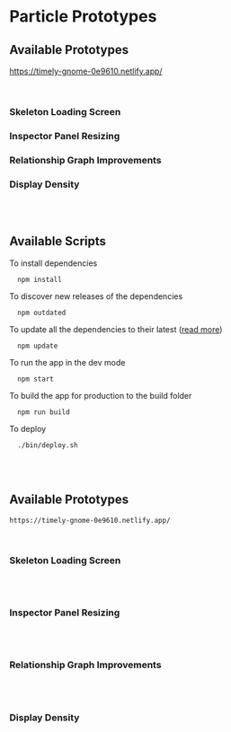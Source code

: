 # Particle Prototypes

## Available Prototypes

https://timely-gnome-0e9610.netlify.app/

<br/>

### Skeleton Loading Screen

### Inspector Panel Resizing

### Relationship Graph Improvements

### Display Density

<br/><br/>

## Available Scripts

To install dependencies

```
  npm install
```

To discover new releases of the dependencies

```
  npm outdated
```

To update all the dependencies to their latest ([<ins>read more</ins>](https://nodejs.dev/learn/update-all-the-nodejs-dependencies-to-their-latest-version))

```
  npm update
```

To run the app in the dev mode

```
  npm start
```

To build the app for production to the build folder

```
  npm run build
```

To deploy

```
  ./bin/deploy.sh
```

<br/><br/>

## Available Prototypes

```
https://timely-gnome-0e9610.netlify.app/
```

<br/>

### Skeleton Loading Screen

<br/><br/>

### Inspector Panel Resizing

<br/><br/>

### Relationship Graph Improvements

<br/><br/>

### Display Density

<br/><br/>

